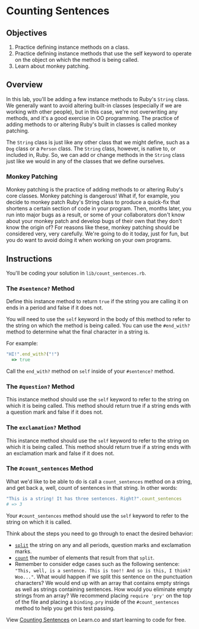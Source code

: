 # Counting Sentences

## Objectives

1. Practice defining instance methods on a class.
2. Practice defining instance methods that use the self keyword to operate on the object on which the method is being called.
2. Learn about monkey patching.

## Overview

In this lab, you'll be adding a few instance methods to Ruby's `String` class. We generally want to avoid altering built-in classes (especially if we are working with other people), but in this case, we're not overwriting any methods, and it's a good exercise in OO programming. The practice of adding methods to or altering Ruby's built in classes is called monkey patching. 

The `String` class is just like any other class that we might define, such as a `Dog` class or a `Person` class. The `String` class, however, is native to, or included in, Ruby. So, we can add or change methods in the `String` class just like we would in any of the classes that we define ourselves. 

### Monkey Patching

Monkey patching is the practice of adding methods to or altering Ruby's core classes. Monkey patching is dangerous! What if, for example, you decide to monkey patch Ruby's String class to produce a quick-fix that shortens a certain section of code in your program. Then, months later, you run into major bugs as a result, or some of your collaborators don't know about your monkey patch and develop bugs of their own that they don't know the origin of? For reasons like these, monkey patching should be considered very, very carefully. We're going to do it today, just for fun, but you do want to avoid doing it when working on your own programs. 

## Instructions

You'll be coding your solution in `lib/count_sentences.rb`. 

### The `#sentence?` Method

Define this instance method to return `true` if the string you are calling it on ends in a period and false if it does not. 

You will need to use the `self` keyword in the body of this method to refer to the string on which the method is being called. You can use the `#end_with?` method to determine what the final character in a string is. 

For example:

```ruby
"HI!".end_with?("!")
  => true
```

Call the `end_with?` method on `self` inside of your `#sentence?` method. 

### The `#question?` Method

This instance method should use the `self` keyword to refer to the string on which it is being called. This method should return true if a string ends with a question mark and false if it does not. 

### The `exclamation?` Method

This instance method should use the `self` keyword to refer to the string on which it is being called. This method should return true if a string ends with an exclamation mark and false if it does not. 

### The `#count_sentences` Method

What we'd like to be able to do is call a `count_sentences` method on a string, and get back a, well, count of sentences in that string. In other words:

```ruby
"This is a string! It has three sentences. Right?".count_sentences
# => 3
```

Your `#count_sentences` method should use the `self` keyword to refer to the string on which it is called. 

Think about the steps you need to go through to enact the desired behavior:

* [`split`](http://ruby-doc.org/core-2.2.0/String.html#method-i-split) the string on any and all periods, question marks and exclamation marks. 
* [`count`](http://ruby-doc.org/core-2.2.0/Array.html#method-i-count) the number of elements that result from that `split`. 
* Remember to consider edge cases such as the following sentence: `"This, well, is a sentence. This is too!! And so is this, I think? Woo..."`. What would happen if we split this sentence on the punctuation characters? We would end up with an array that contains empty strings as well as strings containing sentences. How would you eliminate empty strings from an array? We recommend placing `require 'pry'` on the top of the file and placing a `binding.pry` inside of the `#count_sentences` method to help you get this test passing. 

<p data-visibility='hidden'>View <a href='https://learn.co/lessons/oo-counting-sentences' title='Counting Sentences'>Counting Sentences</a> on Learn.co and start learning to code for free.</p>
